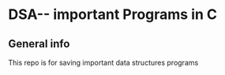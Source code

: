 # DSA-- important Programs in C




## General info
This repo is for saving important data structures programs
	
<img src="https://miro.medium.com/max/1400/1*-EFdnPuVrwUOmYte11v0OA.png" alt="" class="href">
